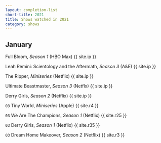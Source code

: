 ```yaml
---
layout: completion-list
short-title: 2021
title: Shows watched in 2021
category: shows
---
```

## January
Full Bloom, _Season 1_ (HBO Max) {{ site.ip }}

Leah Remini: Scientology and the Aftermath, _Season 3_ (A&E) {{ site.ip }}

The Ripper, _Miniseries_ (Netflix) {{ site.ip }}

Ultimate Beastmaster, _Season 3_ (Netflx) {{ site.ip }}

Derry Girls, _Season 2_ (Netflix) {{ site.ip }}

`03` Tiny World, _Miniseries_ (Apple) {{ site.r4 }}

`03` We Are The Champions, _Season 1_ (Netflix) {{ site.r25 }}

`03` Derry Girls, _Season 1_ (Netflix) {{ site.r35 }}

`03` Dream Home Makeover, _Season 2_ (Netflix) {{ site.r3 }}
